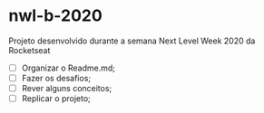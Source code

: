 # nwl-b-2020
Projeto desenvolvido durante a semana Next Level Week 2020 da Rocketseat


- [ ] Organizar o Readme.md;
- [ ] Fazer os desafios;
- [ ] Rever alguns conceitos;
- [ ] Replicar o projeto;
